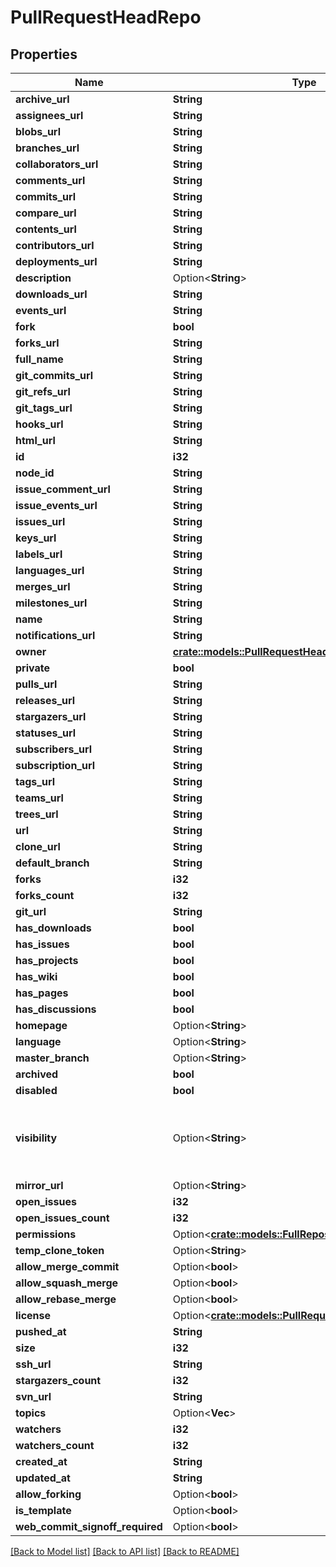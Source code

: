 # PullRequestHeadRepo

## Properties

Name | Type | Description | Notes
------------ | ------------- | ------------- | -------------
**archive_url** | **String** |  | 
**assignees_url** | **String** |  | 
**blobs_url** | **String** |  | 
**branches_url** | **String** |  | 
**collaborators_url** | **String** |  | 
**comments_url** | **String** |  | 
**commits_url** | **String** |  | 
**compare_url** | **String** |  | 
**contents_url** | **String** |  | 
**contributors_url** | **String** |  | 
**deployments_url** | **String** |  | 
**description** | Option<**String**> |  | 
**downloads_url** | **String** |  | 
**events_url** | **String** |  | 
**fork** | **bool** |  | 
**forks_url** | **String** |  | 
**full_name** | **String** |  | 
**git_commits_url** | **String** |  | 
**git_refs_url** | **String** |  | 
**git_tags_url** | **String** |  | 
**hooks_url** | **String** |  | 
**html_url** | **String** |  | 
**id** | **i32** |  | 
**node_id** | **String** |  | 
**issue_comment_url** | **String** |  | 
**issue_events_url** | **String** |  | 
**issues_url** | **String** |  | 
**keys_url** | **String** |  | 
**labels_url** | **String** |  | 
**languages_url** | **String** |  | 
**merges_url** | **String** |  | 
**milestones_url** | **String** |  | 
**name** | **String** |  | 
**notifications_url** | **String** |  | 
**owner** | [**crate::models::PullRequestHeadRepoOwner**](pull_request_head_repo_owner.md) |  | 
**private** | **bool** |  | 
**pulls_url** | **String** |  | 
**releases_url** | **String** |  | 
**stargazers_url** | **String** |  | 
**statuses_url** | **String** |  | 
**subscribers_url** | **String** |  | 
**subscription_url** | **String** |  | 
**tags_url** | **String** |  | 
**teams_url** | **String** |  | 
**trees_url** | **String** |  | 
**url** | **String** |  | 
**clone_url** | **String** |  | 
**default_branch** | **String** |  | 
**forks** | **i32** |  | 
**forks_count** | **i32** |  | 
**git_url** | **String** |  | 
**has_downloads** | **bool** |  | 
**has_issues** | **bool** |  | 
**has_projects** | **bool** |  | 
**has_wiki** | **bool** |  | 
**has_pages** | **bool** |  | 
**has_discussions** | **bool** |  | 
**homepage** | Option<**String**> |  | 
**language** | Option<**String**> |  | 
**master_branch** | Option<**String**> |  | [optional]
**archived** | **bool** |  | 
**disabled** | **bool** |  | 
**visibility** | Option<**String**> | The repository visibility: public, private, or internal. | [optional]
**mirror_url** | Option<**String**> |  | 
**open_issues** | **i32** |  | 
**open_issues_count** | **i32** |  | 
**permissions** | Option<[**crate::models::FullRepositoryPermissions**](full_repository_permissions.md)> |  | [optional]
**temp_clone_token** | Option<**String**> |  | [optional]
**allow_merge_commit** | Option<**bool**> |  | [optional]
**allow_squash_merge** | Option<**bool**> |  | [optional]
**allow_rebase_merge** | Option<**bool**> |  | [optional]
**license** | Option<[**crate::models::PullRequestHeadRepoLicense**](pull_request_head_repo_license.md)> |  | 
**pushed_at** | **String** |  | 
**size** | **i32** |  | 
**ssh_url** | **String** |  | 
**stargazers_count** | **i32** |  | 
**svn_url** | **String** |  | 
**topics** | Option<**Vec<String>**> |  | [optional]
**watchers** | **i32** |  | 
**watchers_count** | **i32** |  | 
**created_at** | **String** |  | 
**updated_at** | **String** |  | 
**allow_forking** | Option<**bool**> |  | [optional]
**is_template** | Option<**bool**> |  | [optional]
**web_commit_signoff_required** | Option<**bool**> |  | [optional]

[[Back to Model list]](../README.md#documentation-for-models) [[Back to API list]](../README.md#documentation-for-api-endpoints) [[Back to README]](../README.md)


